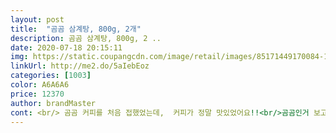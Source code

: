 ```yaml
---
layout: post 
title:  "곰곰 삼계탕, 800g, 2개" 
description: 곰곰 삼계탕, 800g, 2 ..
date: 2020-07-18 20:15:11 
img: https://static.coupangcdn.com/image/retail/images/85171449170084-133554cb-1494-40f3-891c-cb08489dc7fa.jpg 
linkUrl: http://me2.do/5aIebEoz 
categories: [1003] 
color: A6A6A6 
price: 12370 
author: brandMaster 
cont: <br/> 곰곰 커피를 처음 접했었는데,  커피가 정말 맛있었어요!!<br/>곰곰인거 보고 고민없이 주문했어요))<br/>그래도 뭐  믿고 구매할수 있는 곰곰제품인것같아요.<br/><br/>그러다 아이 떡뻥스틱이 있다는것을 보고 구매했구요!!!<br/>삼계탕은 쏘쏘^^<br/>워낙 작은 닭에 살이 흐물흐물... <br/>.<br/><br/> 
---
```

 